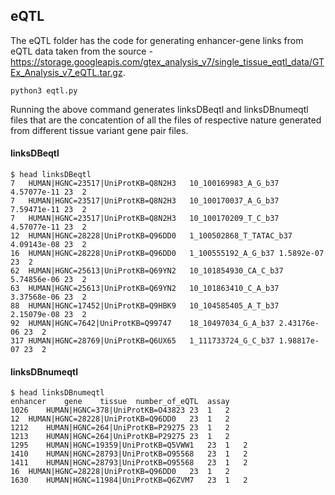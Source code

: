 ## eQTL
The eQTL folder has the code for generating enhancer-gene links from eQTL data taken from the source - https://storage.googleapis.com/gtex_analysis_v7/single_tissue_eqtl_data/GTEx_Analysis_v7_eQTL.tar.gz. 

```
python3 eqtl.py
```

Running the above command generates linksDBeqtl and linksDBnumeqtl files that are the concatention of all the files of respective nature generated from different tissue variant gene pair files. 

#### linksDBeqtl
```
$ head linksDBeqtl 
7	HUMAN|HGNC=23517|UniProtKB=Q8N2H3	10_100169983_A_G_b37	4.57077e-11	23	2
7	HUMAN|HGNC=23517|UniProtKB=Q8N2H3	10_100170037_A_G_b37	7.59471e-11	23	2
7	HUMAN|HGNC=23517|UniProtKB=Q8N2H3	10_100170209_T_C_b37	4.57077e-11	23	2
12	HUMAN|HGNC=28228|UniProtKB=Q96DD0	1_100502868_T_TATAC_b37	4.09143e-08	23	2
16	HUMAN|HGNC=28228|UniProtKB=Q96DD0	1_100555192_A_G_b37	1.5892e-07	23	2
62	HUMAN|HGNC=25613|UniProtKB=Q69YN2	10_101854930_CA_C_b37	5.74856e-06	23	2
63	HUMAN|HGNC=25613|UniProtKB=Q69YN2	10_101863410_C_A_b37	3.37568e-06	23	2
88	HUMAN|HGNC=17452|UniProtKB=Q9HBK9	10_104585405_A_T_b37	2.15079e-08	23	2
92	HUMAN|HGNC=7642|UniProtKB=Q99747	18_10497034_G_A_b37	2.43176e-06	23	2
317	HUMAN|HGNC=28769|UniProtKB=Q6UX65	1_111733724_G_C_b37	1.98817e-07	23	2
```

#### linksDBnumeqtl
```
$ head linksDBnumeqtl 
enhancer	gene	tissue	number_of_eQTL	assay
1026	HUMAN|HGNC=378|UniProtKB=O43823	23	1	2
12	HUMAN|HGNC=28228|UniProtKB=Q96DD0	23	1	2
1212	HUMAN|HGNC=264|UniProtKB=P29275	23	1	2
1213	HUMAN|HGNC=264|UniProtKB=P29275	23	1	2
1295	HUMAN|HGNC=19359|UniProtKB=Q5VWW1	23	1	2
1410	HUMAN|HGNC=28793|UniProtKB=O95568	23	1	2
1411	HUMAN|HGNC=28793|UniProtKB=O95568	23	1	2
16	HUMAN|HGNC=28228|UniProtKB=Q96DD0	23	1	2
1630	HUMAN|HGNC=11984|UniProtKB=Q6ZVM7	23	1	2
```